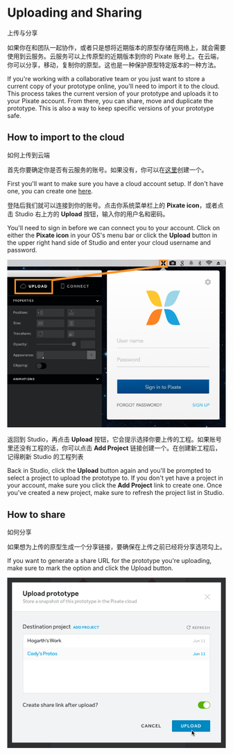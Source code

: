 # Uploading and Sharing

上传与分享

如果你在和团队一起协作，或者只是想将近期版本的原型存储在网络上，就会需要使用到云服务。云服务可以上传原型的近期版本到你的 Pixate 账号上。在云端，你可以分享，移动，复制你的原型。这也是一种保护原型特定版本的一种方法。

If you're working with a collaborative team or you just want to store a current copy of your prototype online, you'll need to import it to the cloud. This process takes the current version of your prototype and uploads it to your Pixate account. From there, you can share, move and duplicate the prototype. This is also a way to keep specific versions of your prototype safe.

## How to import to the cloud

如何上传到云端

首先你要确定你是否有云服务的账号。如果没有，你可以在[这里](https://app.pixate.com/signup)创建一个。

First you'll want to make sure you have a cloud account setup. If don't have one, you can create one [here](https://app.pixate.com/signup).

登陆后我们就可以连接到你的账号。点击你系统菜单栏上的 **Pixate icon**，或者点击 Studio 右上方的 **Upload** 按钮，输入你的用户名和密码。

You'll need to sign in before we can connect you to your account. Click on either the **Pixate icon** in your OS's menu bar or click the **Upload** button in the upper right hand side of Studio and enter your cloud username and password.

![](images/upload-and-share1.png)

返回到 Studio，再点击 **Upload** 按钮，它会提示选择你要上传的工程。如果账号里还没有工程的话，你可以点击 **Add Project** 链接创建一个。在创建新工程后，记得刷新 Studio 的工程列表

Back in Studio, click the **Upload** button again and you'll be prompted to select a project to upload the prototype to. If you don't yet have a project in your account, make sure you click the **Add Project** link to create one. Once you've created a new project, make sure to refresh the project list in Studio.

## How to share

如何分享

如果想为上传的原型生成一个分享链接，要确保在上传之前已经将分享选项勾上。

If you want to generate a share URL for the prototype you're uploading, make sure to mark the option and click the Upload button.

![](images/upload-and-share2.png)